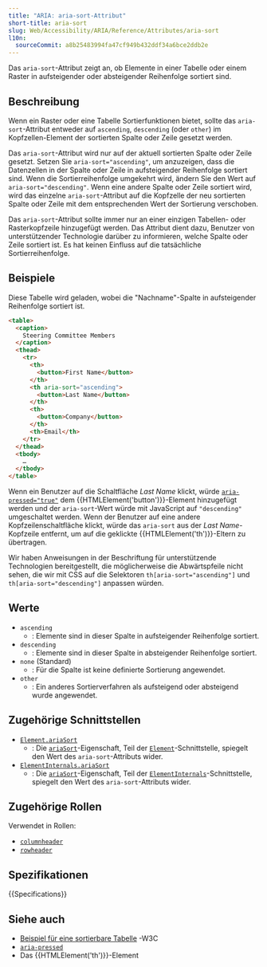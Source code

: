 ```yaml
---
title: "ARIA: aria-sort-Attribut"
short-title: aria-sort
slug: Web/Accessibility/ARIA/Reference/Attributes/aria-sort
l10n:
  sourceCommit: a8b25483994fa47cf949b432ddf34a6bce2ddb2e
---
```


Das `aria-sort`-Attribut zeigt an, ob Elemente in einer Tabelle oder einem Raster in aufsteigender oder absteigender Reihenfolge sortiert sind.

## Beschreibung

Wenn ein Raster oder eine Tabelle Sortierfunktionen bietet, sollte das `aria-sort`-Attribut entweder auf `ascending`, `descending` (oder `other`) im Kopfzellen-Element der sortierten Spalte oder Zeile gesetzt werden.

Das `aria-sort`-Attribut wird nur auf der aktuell sortierten Spalte oder Zeile gesetzt. Setzen Sie `aria-sort="ascending"`, um anzuzeigen, dass die Datenzellen in der Spalte oder Zeile in aufsteigender Reihenfolge sortiert sind. Wenn die Sortierreihenfolge umgekehrt wird, ändern Sie den Wert auf `aria-sort="descending"`. Wenn eine andere Spalte oder Zeile sortiert wird, wird das einzelne `aria-sort`-Attribut auf die Kopfzelle der neu sortierten Spalte oder Zeile mit dem entsprechenden Wert der Sortierung verschoben.

Das `aria-sort`-Attribut sollte immer nur an einer einzigen Tabellen- oder Rasterkopfzeile hinzugefügt werden. Das Attribut dient dazu, Benutzer von unterstützender Technologie darüber zu informieren, welche Spalte oder Zeile sortiert ist. Es hat keinen Einfluss auf die tatsächliche Sortierreihenfolge.

## Beispiele

Diese Tabelle wird geladen, wobei die "Nachname"-Spalte in aufsteigender Reihenfolge sortiert ist.

```html
<table>
  <caption>
    Steering Committee Members
  </caption>
  <thead>
    <tr>
      <th>
        <button>First Name</button>
      </th>
      <th aria-sort="ascending">
        <button>Last Name</button>
      </th>
      <th>
        <button>Company</button>
      </th>
      <th>Email</th>
    </tr>
  </thead>
  <tbody>
    …
  </tbody>
</table>
```

Wenn ein Benutzer auf die Schaltfläche _Last Name_ klickt, würde [`aria-pressed="true"`](/de/docs/Web/Accessibility/ARIA/Reference/Attributes/aria-pressed) dem {{HTMLElement('button')}}-Element hinzugefügt werden und der `aria-sort`-Wert würde mit JavaScript auf `"descending"` umgeschaltet werden. Wenn der Benutzer auf eine andere Kopfzeilenschaltfläche klickt, würde das `aria-sort` aus der _Last Name_-Kopfzeile entfernt, um auf die geklickte {{HTMLElement('th')}}-Eltern zu übertragen.

Wir haben Anweisungen in der Beschriftung für unterstützende Technologien bereitgestellt, die möglicherweise die Abwärtspfeile nicht sehen, die wir mit CSS auf die Selektoren `th[aria-sort="ascending"]` und `th[aria-sort="descending"]` anpassen würden.

## Werte

- `ascending`
  - : Elemente sind in dieser Spalte in aufsteigender Reihenfolge sortiert.
- `descending`
  - : Elemente sind in dieser Spalte in absteigender Reihenfolge sortiert.
- `none` (Standard)
  - : Für die Spalte ist keine definierte Sortierung angewendet.
- `other`
  - : Ein anderes Sortierverfahren als aufsteigend oder absteigend wurde angewendet.

## Zugehörige Schnittstellen

- [`Element.ariaSort`](/de/docs/Web/API/Element/ariaSort)
  - : Die [`ariaSort`](/de/docs/Web/API/Element/ariaSort)-Eigenschaft, Teil der [`Element`](/de/docs/Web/API/Element)-Schnittstelle, spiegelt den Wert des `aria-sort`-Attributs wider.
- [`ElementInternals.ariaSort`](/de/docs/Web/API/ElementInternals/ariaSort)
  - : Die [`ariaSort`](/de/docs/Web/API/ElementInternals/ariaSort)-Eigenschaft, Teil der [`ElementInternals`](/de/docs/Web/API/ElementInternals)-Schnittstelle, spiegelt den Wert des `aria-sort`-Attributs wider.

## Zugehörige Rollen

Verwendet in Rollen:

- [`columnheader`](/de/docs/Web/Accessibility/ARIA/Reference/Roles/columnheader_role)
- [`rowheader`](/de/docs/Web/Accessibility/ARIA/Reference/Roles/rowheader_role)

## Spezifikationen

{{Specifications}}

## Siehe auch

- [Beispiel für eine sortierbare Tabelle](https://www.w3.org/TR/wai-aria-practices-1.2/examples/table/sortable-table.html) -W3C
- [`aria-pressed`](/de/docs/Web/Accessibility/ARIA/Reference/Attributes/aria-pressed)
- Das {{HTMLElement('th')}}-Element
